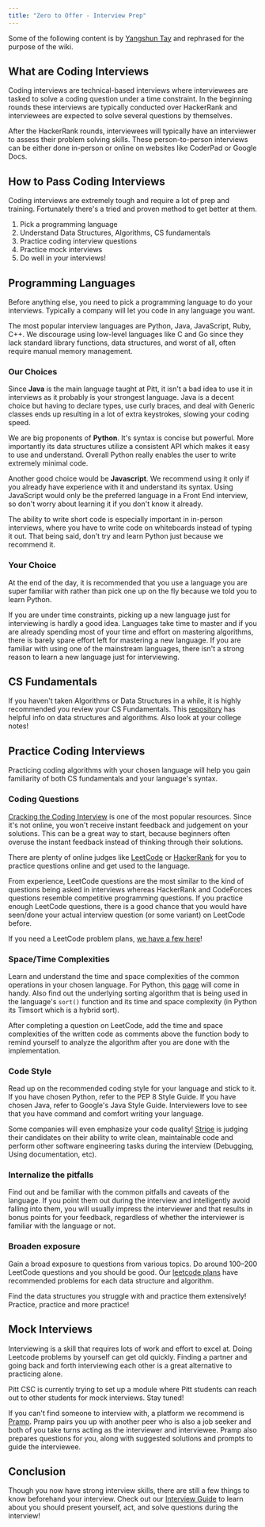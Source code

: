 ```yaml
---
title: "Zero to Offer - Interview Prep"
---
```


Some of the following content is by [Yangshun Tay](https://yangshun.im/) and rephrased for the purpose of the wiki.

## What are Coding Interviews

Coding interviews are technical-based interviews where interviewees are tasked to solve a coding question under a time constraint. In the beginning rounds these interviews are typically conducted over HackerRank and interviewees are expected to solve several questions by themselves.

After the HackerRank rounds, interviewees will typically have an interviewer to assess their problem solving skills. These person-to-person interviews can be either done in-person or online on websites like CoderPad or Google Docs.

## How to Pass Coding Interviews

Coding interviews are extremely tough and require a lot of prep and training. Fortunately there's a tried and proven method to get better at them.

1.  Pick a programming language
2.  Understand Data Structures, Algorithms, CS fundamentals
3.  Practice coding interview questions
4.  Practice mock interviews
5.  Do well in your interviews!

## Programming Languages

Before anything else, you need to pick a programming language to do your interviews. Typically a company will let you code in any language you want.

The most popular interview languages are Python, Java, JavaScript, Ruby, C++. We discourage using low-level languages like C and Go since they lack standard library functions, data structures, and worst of all, often require manual memory management.

### Our Choices

Since **Java** is the main language taught at Pitt, it isn't a bad idea to use it in interviews as it probably is your strongest language. Java is a decent choice but having to declare types, use curly braces, and deal with Generic classes ends up resulting in a lot of extra keystrokes, slowing your coding speed.

We are big proponents of **Python**. It's syntax is concise but powerful. More importantly its data structures utilize a consistent API which makes it easy to use and understand. Overall Python really enables the user to write extremely minimal code.

Another good choice would be **Javascript**. We recommend using it only if you already have experience with it and understand its syntax. Using JavaScript would only be the preferred language in a Front End interview, so don't worry about learning it if you don't know it already.

The ability to write short code is especially important in in-person interviews, where you have to write code on whiteboards instead of typing it out. That being said, don't try and learn Python just because we recommend it.

### Your Choice

At the end of the day, it is recommended that you use a language you are super familiar with rather than pick one up on the fly because we told you to learn Python.

If you are under time constraints, picking up a new language just for interviewing is hardly a good idea. Languages take time to master and if you are already spending most of your time and effort on mastering algorithms, there is barely spare effort left for mastering a new language. If you are familiar with using one of the mainstream languages, there isn't a strong reason to learn a new language just for interviewing.

## CS Fundamentals

If you haven't taken Algorithms or Data Structures in a while, it is highly recommended you review your CS Fundamentals. This [repository](https://github.com/kdn251/interviews#data-structures) has helpful info on data structures and algorithms. Also look at your college notes!

## Practice Coding Interviews

Practicing coding algorithms with your chosen language will help you gain familiarity of both CS fundamentals and your language's syntax.

### Coding Questions

[Cracking the Coding Interview](http://www.crackingthecodinginterview.com/) is one of the most popular resources. Since it's not online, you won't receive instant feedback and judgement on your solutions. This can be a great way to start, because beginners often overuse the instant feedback instead of thinking through their solutions.

There are plenty of online judges like [LeetCode](http://leetcode.com/) or [HackerRank](https://www.hackerrank.com/) for you to practice questions online and get used to the language.

From experience, LeetCode questions are the most similar to the kind of questions being asked in interviews whereas HackerRank and CodeForces questions resemble competitive programming questions. If you practice enough LeetCode questions, there is a good chance that you would have seen/done your actual interview question (or some variant) on LeetCode before.

If you need a LeetCode problem plans, [we have a few here](/zero-to-offer/sample-plans)!

### Space/Time Complexities

Learn and understand the time and space complexities of the common operations in your chosen language. For Python, this [page](https://wiki.python.org/moin/TimeComplexity) will come in handy. Also find out the underlying sorting algorithm that is being used in the language's `sort()` function and its time and space complexity (in Python its Timsort which is a hybrid sort).

After completing a question on LeetCode, add the time and space complexities of the written code as comments above the function body to remind yourself to analyze the algorithm after you are done with the implementation.

### Code Style

Read up on the recommended coding style for your language and stick to it. If you have chosen Python, refer to the PEP 8 Style Guide. If you have chosen Java, refer to Google's Java Style Guide. Interviewers love to see that you have command and comfort writing your language.

Some companies will even emphasize your code quality! [Stripe](http://stripe.com/) is judging their candidates on their ability to write clean, maintainable code and perform other software engineering tasks during the interview (Debugging, Using documentation, etc).

### Internalize the pitfalls

Find out and be familiar with the common pitfalls and caveats of the language. If you point them out during the interview and intelligently avoid falling into them, you will usually impress the interviewer and that results in bonus points for your feedback, regardless of whether the interviewer is familiar with the language or not.

### Broaden exposure

Gain a broad exposure to questions from various topics. Do around 100–200 LeetCode questions and you should be good. Our [leetcode plans](/zero-to-offer/sample-plans) have recommended problems for each data structure and algorithm.

Find the data structures you struggle with and practice them extensively! Practice, practice and more practice!

## Mock Interviews

Interviewing is a skill that requires lots of work and effort to excel at. Doing Leetcode problems by yourself can get old quickly. Finding a partner and going back and forth interviewing each other is a great alternative to practicing alone.

Pitt CSC is currently trying to set up a module where Pitt students can reach out to other students for mock interviews. Stay tuned!

If you can't find someone to interview with, a platform we recommend is [Pramp](https://www.pramp.com/#/). Pramp pairs you up with another peer who is also a job seeker and both of you take turns acting as the interviewer and interviewee. Pramp also prepares questions for you, along with suggested solutions and prompts to guide the interviewee.

## Conclusion

Though you now have strong interview skills, there are still a few things to know beforehand your interview. Check out our [Interview Guide](/zero-to-offer/interview) to learn about you should present yourself, act, and solve questions during the interview!
